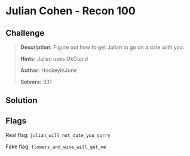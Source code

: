 Julian Cohen - Recon 100
========================
## Challenge

> **Description:** Figure out how to get Julian to go on a date with you.
> 
> **Hints:** Julian uses OkCupid
> 
> **Author:** HockeyInJune
>
> **Solvers:** 331

## Solution


## Flags
Real flag: `julian_will_not_date_you_sorry`

Fake flag: `flowers_and_wine_will_get_me`
